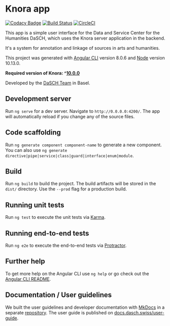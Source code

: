 # Knora app

[![Codacy Badge](https://api.codacy.com/project/badge/Grade/ddfe61cdc2a14c3b89e34d2f49cd64fa)](https://www.codacy.com/manual/dasch-swiss/Knora-app?utm_source=github.com&utm_medium=referral&utm_content=dasch-swiss/knora-app&utm_campaign=Badge_Grade)
[![Build Status](https://travis-ci.com/dasch-swiss/knora-app.svg?branch=master)](https://travis-ci.com/dasch-swiss/knora-app)
[![CircleCI](https://circleci.com/gh/dasch-swiss/knora-app.svg?style=svg)](https://circleci.com/gh/dasch-swiss/knora-app)

This app is a simple user interface for the Data and Service Center for the
Humanities DaSCH, which uses the Knora server application in the backend.

It's a system for annotation and linkage of sources in arts and humanities.

This project was generated with
[Angular CLI](https://github.com/angular/angular-cli) version 8.0.6 and [Node](https://nodejs.org/en/) version 10.13.0.

**Required version of Knora: ^[10.0.0](https://github.com/dhlab-basel/Knora/releases/tag/v10.0.0)**

Developed by the [DaSCH Team](https://dasch.swiss) in Basel.

## Development server

Run `ng serve` for a dev server. Navigate to `http://0.0.0.0:4200/`. The app
will automatically reload if you change any of the source files.

## Code scaffolding

Run `ng generate component component-name` to generate a new component. You can
also use `ng generate directive|pipe|service|class|guard|interface|enum|module`.

## Build

Run `ng build` to build the project. The build artifacts will be stored in the
`dist/` directory. Use the `--prod` flag for a production build.

## Running unit tests

Run `ng test` to execute the unit tests via [Karma](https://karma-runner.github.io).

## Running end-to-end tests

Run `ng e2e` to execute the end-to-end tests via [Protractor](http://www.protractortest.org/).

## Further help

To get more help on the Angular CLI use `ng help` or go check out the
[Angular CLI README](https://github.com/angular/angular-cli/blob/master/README.md).

## Documentation / User guidelines

We built the user guidelines and developer documentation with [MkDocs](https://www.mkdocs.org/) in a separate [repository](https://github.com/dasch-swiss/dsp-docs). The user guide is published on [docs.dasch.swiss/user-guide](https://docs.dasch.swiss/user-guide).

